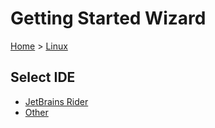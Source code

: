 # Getting Started Wizard

[Home](/docs/wiz/readme.md) > [Linux](Linux.md)

## Select IDE
 * [JetBrains Rider](Linux_Rider.md)
 * [Other](Linux_Other.md)
